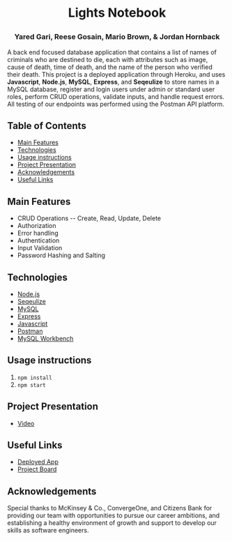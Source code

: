 # <p align="center">Lights Notebook</p>
### <p align="center">**Yared Gari, Reese Gosain, Mario Brown, & Jordan Hornback**</p>

A back end focused database application that contains a list of names of criminals who are destined to die, each with attributes such as image, cause of death, time of death, and the name of the person who verified their death. This project is a deployed application through Heroku, and uses **Javascript**, **Node.js**, **MySQL**, **Express**, and **Seqeulize** to store names in a MySQL database, register and login users under admin or standard user roles, perform CRUD operations, validate inputs, and handle request errors. All testing of our endpoints was performed using the Postman API platform.

## Table of Contents

- [Main Features](#Main-Features)
- [Technologies](#Technologies)
- [Usage instructions](#Usage-instructions)
- [Project Presentation](#Project-Presentation)
- [Acknowledgements](#Acknowledgements)
- [Useful Links](#Useful-Links)

## Main Features

- CRUD Operations
  --  Create, Read, Update, Delete
-   Authorization
-   Error handling
-   Authentication
-   Input Validation
-   Password Hashing and Salting

## Technologies

- [Node.js](https://nodejs.org/en/)
- [Seqeulize](https://sequelize.org/)
- [MySQL](https://www.mysql.com/)
- [Express](https://expressjs.com/)
- [Javascript](https://developer.mozilla.org/en-US/docs/Web/JavaScript)
- [Postman](https://www.postman.com/)
- [MySQL Workbench](https://www.mysql.com/products/workbench/)

 ## Usage instructions

 1. `npm install`
 2. `npm start`

## Project Presentation
- [Video](https://www.youtube.com/watch?v=KYWUd_Az7I4)

## Useful Links
- [Deployed App](https://lights-notebook.herokuapp.com/)
- [Project Board](https://github.com/orgs/death-notebook/projects/1)

## Acknowledgements
Special thanks to McKinsey & Co., ConvergeOne, and Citizens Bank for providing our team with opportunities to pursue our career ambitions, and establishing a healthy environment of growth and support to develop our skills as software engineers.
